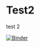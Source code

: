 # Test2
test 2

[![Binder](https://mybinder.org/badge_logo.svg)](https://mybinder.org/v2/gh/alejandramelo/Test2/HEAD)
